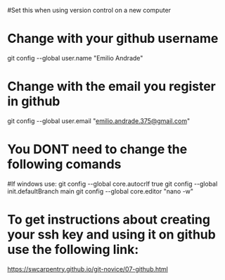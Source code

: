 #Set this when using version control on a new computer 

# Change with your github username
git config --global user.name "Emilio Andrade"

# Change with the email you register in github
git config --global user.email "emilio.andrade.375@gmail.com"

# You DONT need to change the following comands

#If windows use:
git config --global core.autocrlf true
git config --global init.defaultBranch main
git config --global core.editor "nano -w"

# To get instructions about creating your ssh key and using it on github use the following link:
https://swcarpentry.github.io/git-novice/07-github.html
